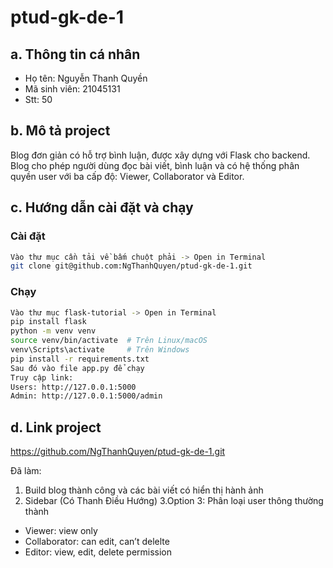# ptud-gk-de-1

## a. Thông tin cá nhân  
- Họ tên: Nguyễn Thanh Quyền
- Mã sinh viên: 21045131
- Stt: 50
## b. Mô tả project 
Blog đơn giản có hỗ trợ bình luận, được xây dựng với Flask cho backend. Blog cho phép người dùng đọc bài viết, bình luận và có hệ thống phân quyền user với ba cấp độ: Viewer, Collaborator và Editor.
## c. Hướng dẫn cài đặt và chạy
### Cài đặt  
```bash
Vào thư mục cần tải về bấm chuột phải -> Open in Terminal
git clone git@github.com:NgThanhQuyen/ptud-gk-de-1.git
```
### Chạy
```bash
Vào thư mục flask-tutorial -> Open in Terminal
pip install flask
python -m venv venv
source venv/bin/activate  # Trên Linux/macOS
venv\Scripts\activate     # Trên Windows
pip install -r requirements.txt
Sau đó vào file app.py để chạy
Truy cập link:
Users: http://127.0.0.1:5000
Admin: http://127.0.0.1:5000/admin
```
## d. Link project
https://github.com/NgThanhQuyen/ptud-gk-de-1.git

Đã làm:
1. Build blog thành công và các bài viết có hiển thị hành ảnh
2. Sidebar (Có Thanh Điều Hướng)
3.Option 3: Phân loại user thông thường thành  
- Viewer: view only
- Collaborator: can edit, can’t delelte
- Editor: view, edit, delete permission
